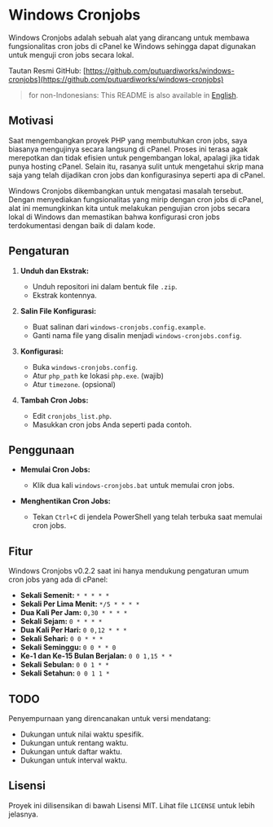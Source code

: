 # Windows Cronjobs

Windows Cronjobs adalah sebuah alat yang dirancang untuk membawa fungsionalitas cron jobs di cPanel ke Windows sehingga dapat digunakan untuk menguji cron jobs secara lokal.

Tautan Resmi GitHub: [https://github.com/putuardiworks/windows-cronjobs](https://github.com/putuardiworks/windows-cronjobs)

> for non-Indonesians: This README is also available in [English](https://github.com/putuardiworks/windows-cronjobs/blob/main/README.md).

## Motivasi

Saat mengembangkan proyek PHP yang membutuhkan cron jobs, saya biasanya mengujinya secara langsung di cPanel. Proses ini terasa agak merepotkan dan tidak efisien untuk pengembangan lokal, apalagi jika tidak punya hosting cPanel. Selain itu, rasanya sulit untuk mengetahui skrip mana saja yang telah dijadikan cron jobs dan konfigurasinya seperti apa di cPanel.

Windows Cronjobs dikembangkan untuk mengatasi masalah tersebut. Dengan menyediakan fungsionalitas yang mirip dengan cron jobs di cPanel, alat ini memungkinkan kita untuk melakukan pengujian cron jobs secara lokal di Windows dan memastikan bahwa konfigurasi cron jobs terdokumentasi dengan baik di dalam kode.

## Pengaturan

1. **Unduh dan Ekstrak:**
   - Unduh repositori ini dalam bentuk file `.zip`.
   - Ekstrak kontennya.

2. **Salin File Konfigurasi:**
   - Buat salinan dari `windows-cronjobs.config.example`.
   - Ganti nama file yang disalin menjadi `windows-cronjobs.config`.

3. **Konfigurasi:**
   - Buka `windows-cronjobs.config`.
   - Atur `php_path` ke lokasi `php.exe`. (wajib)
   - Atur `timezone`. (opsional)

4. **Tambah Cron Jobs:**
   - Edit `cronjobs_list.php`.
   - Masukkan cron jobs Anda seperti pada contoh.

## Penggunaan

- **Memulai Cron Jobs:**
  - Klik dua kali `windows-cronjobs.bat` untuk memulai cron jobs.

- **Menghentikan Cron Jobs:**
  - Tekan `Ctrl+C` di jendela PowerShell yang telah terbuka saat memulai cron jobs.

## Fitur

Windows Cronjobs v0.2.2 saat ini hanya mendukung pengaturan umum cron jobs yang ada di cPanel:

- **Sekali Semenit:** `* * * * *`
- **Sekali Per Lima Menit:** `*/5 * * * *`
- **Dua Kali Per Jam:** `0,30 * * * *`
- **Sekali Sejam:** `0 * * * *`
- **Dua Kali Per Hari:** `0 0,12 * * *`
- **Sekali Sehari:** `0 0 * * *`
- **Sekali Seminggu:** `0 0 * * 0`
- **Ke-1 dan Ke-15 Bulan Berjalan:** `0 0 1,15 * *`
- **Sekali Sebulan:** `0 0 1 * *`
- **Sekali Setahun:** `0 0 1 1 *`

## TODO

Penyempurnaan yang direncanakan untuk versi mendatang:

- Dukungan untuk nilai waktu spesifik.
- Dukungan untuk rentang waktu.
- Dukungan untuk daftar waktu.
- Dukungan untuk interval waktu.

## Lisensi

Proyek ini dilisensikan di bawah Lisensi MIT. Lihat file `LICENSE` untuk lebih jelasnya.